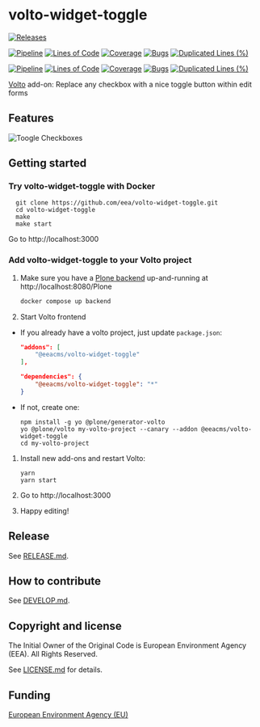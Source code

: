 # volto-widget-toggle

[![Releases](https://img.shields.io/github/v/release/eea/volto-widget-toggle)](https://github.com/eea/volto-widget-toggle/releases)

[![Pipeline](https://ci.eionet.europa.eu/buildStatus/icon?job=volto-addons%2Fvolto-widget-toggle%2Fmaster&subject=master)](https://ci.eionet.europa.eu/view/Github/job/volto-addons/job/volto-widget-toggle/job/master/display/redirect)
[![Lines of Code](https://sonarqube.eea.europa.eu/api/project_badges/measure?project=volto-widget-toggle-master&metric=ncloc)](https://sonarqube.eea.europa.eu/dashboard?id=volto-widget-toggle-master)
[![Coverage](https://sonarqube.eea.europa.eu/api/project_badges/measure?project=volto-widget-toggle-master&metric=coverage)](https://sonarqube.eea.europa.eu/dashboard?id=volto-widget-toggle-master)
[![Bugs](https://sonarqube.eea.europa.eu/api/project_badges/measure?project=volto-widget-toggle-master&metric=bugs)](https://sonarqube.eea.europa.eu/dashboard?id=volto-widget-toggle-master)
[![Duplicated Lines (%)](https://sonarqube.eea.europa.eu/api/project_badges/measure?project=volto-widget-toggle-master&metric=duplicated_lines_density)](https://sonarqube.eea.europa.eu/dashboard?id=volto-widget-toggle-master)

[![Pipeline](https://ci.eionet.europa.eu/buildStatus/icon?job=volto-addons%2Fvolto-widget-toggle%2Fdevelop&subject=develop)](https://ci.eionet.europa.eu/view/Github/job/volto-addons/job/volto-widget-toggle/job/develop/display/redirect)
[![Lines of Code](https://sonarqube.eea.europa.eu/api/project_badges/measure?project=volto-widget-toggle-develop&metric=ncloc)](https://sonarqube.eea.europa.eu/dashboard?id=volto-widget-toggle-develop)
[![Coverage](https://sonarqube.eea.europa.eu/api/project_badges/measure?project=volto-widget-toggle-develop&metric=coverage)](https://sonarqube.eea.europa.eu/dashboard?id=volto-widget-toggle-develop)
[![Bugs](https://sonarqube.eea.europa.eu/api/project_badges/measure?project=volto-widget-toggle-develop&metric=bugs)](https://sonarqube.eea.europa.eu/dashboard?id=volto-widget-toggle-develop)
[![Duplicated Lines (%)](https://sonarqube.eea.europa.eu/api/project_badges/measure?project=volto-widget-toggle-develop&metric=duplicated_lines_density)](https://sonarqube.eea.europa.eu/dashboard?id=volto-widget-toggle-develop)

[Volto](https://github.com/plone/volto) add-on: Replace any checkbox with a nice toggle button within edit forms

## Features

![Toogle Checkboxes](https://raw.githubusercontent.com/eea/volto-widget-toggle/master/docs/volto-widget-toggle.gif)

## Getting started

### Try volto-widget-toggle with Docker

      git clone https://github.com/eea/volto-widget-toggle.git
      cd volto-widget-toggle
      make
      make start

Go to http://localhost:3000

### Add volto-widget-toggle to your Volto project

1. Make sure you have a [Plone backend](https://plone.org/download) up-and-running at http://localhost:8080/Plone

   ```Bash
   docker compose up backend
   ```

1. Start Volto frontend

* If you already have a volto project, just update `package.json`:

   ```JSON
   "addons": [
       "@eeacms/volto-widget-toggle"
   ],

   "dependencies": {
       "@eeacms/volto-widget-toggle": "*"
   }
   ```

* If not, create one:

   ```
   npm install -g yo @plone/generator-volto
   yo @plone/volto my-volto-project --canary --addon @eeacms/volto-widget-toggle
   cd my-volto-project
   ```

1. Install new add-ons and restart Volto:

   ```
   yarn
   yarn start
   ```

1. Go to http://localhost:3000

1. Happy editing!

## Release

See [RELEASE.md](https://github.com/eea/volto-widget-toggle/blob/master/RELEASE.md).

## How to contribute

See [DEVELOP.md](https://github.com/eea/volto-widget-toggle/blob/master/DEVELOP.md).

## Copyright and license

The Initial Owner of the Original Code is European Environment Agency (EEA).
All Rights Reserved.

See [LICENSE.md](https://github.com/eea/volto-widget-toggle/blob/master/LICENSE.md) for details.

## Funding

[European Environment Agency (EU)](http://eea.europa.eu)
